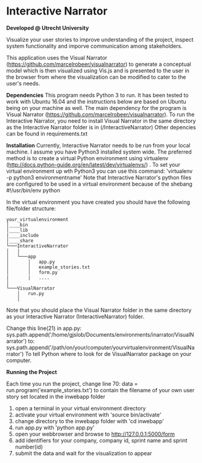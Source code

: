 # Interactive Narrator
**Developed @ Utrecht University**

Visualize your user stories to improve understanding of the project, inspect system functionality 
and imporve communication among stakeholders.

This application uses the Visual Narrator (https://github.com/marcelrobeer/visualnarrator) to generate a conceptual model which is then
visualized using Vis.js and is presented to the user in the browser from where the visualization can be modified to cater to the 
user's needs.

**Dependencies**
This program needs Python 3 to run. It has been tested to work with Ubuntu 16.04 and the instructions below are based on Ubuntu being on your machine as well.
The main dependency for the program is Visual Narrator (https://github.com/marcelrobeer/visualnarrator). 
To run the Interactive Narrator, you need to install Visual Narrator in the same directory as the Interactive Narrator folder is in (/InteractiveNarrator) Other depencies can be found in requirements.txt

**Installation**
Currently, Interactive Narrator needs to be run from your local machine. I assume you have Python3 installed system wide. The preferred method is to create a virtual Python environment using virtualenv (http://docs.python-guide.org/en/latest/dev/virtualenvs/) . To set your virtual environment up wth Python3 you can use this command: 'virtualenv -p python3 environmentname'
Note that Interactive Narrator's python files are configured to be used in a virtual environment because of the shebang #!/usr/bin/env python

In the virtual environment you have created you should have the following file/folder structure:

```
your_virtualenvironment
│____bin
│____lib  
|____include
│____share
└───InteractiveNarrator
│   │
│   └───app
│       │   app.py
│       │   example_stories.txt
│       │   form.py
|       |   ....
│   
└───VisualNarrator
    │   run.py
    │
```
Note that you should place the Visual Narrator folder in the same directory as your
Interactive Narrator (InteractiveNarrator) folder.

Change this line(21) in app.py:
sys.path.append('/home/gjslob/Documents/environments/inarrator/VisualNarrator')
to:
sys.path.append('/path/on/your/computer/yourvirtualenvironment/VisualNarrator')
To tell Python where to look for de VisualNarrator package on your computer.


**Running the Project**

Each time you run the project, change line 70:
data = run.program('example_stories.txt')
to contain the filename of your own user story set located in the inwebapp folder

1. open a terminal in your virtual environment directory
2. activate your virtual environment with 'source bin/activate'
3. change directory to the inwebapp folder with 'cd inwebapp'
4. run app.py with 'python app.py'
5. open your webbrowser and browse to http://127.0.0.1:5000/form
6. add identifiers for your company, company id, sprint name and sprint number(id)
7. submit the data and wait for the visualization to appear

